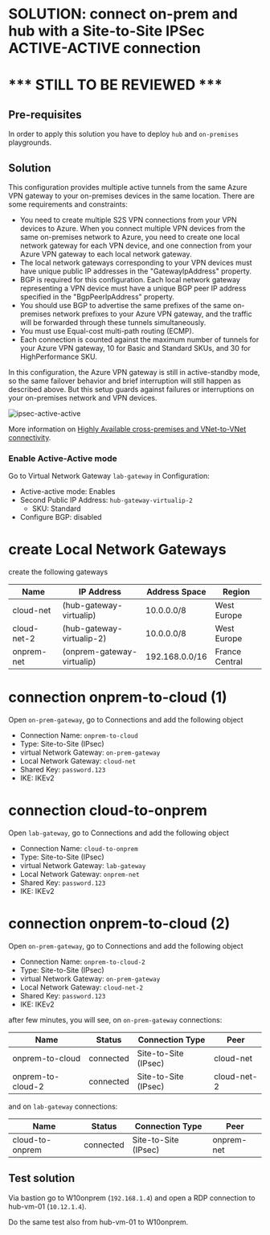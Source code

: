 # SOLUTION: connect on-prem and hub with a Site-to-Site IPSec ACTIVE-ACTIVE connection 

# *** STILL TO BE REVIEWED ***

## Pre-requisites

In order to apply this solution you have to deploy `hub` and `on-premises` playgrounds.

## Solution

This configuration provides multiple active tunnels from the same Azure VPN gateway to your on-premises devices in the same location. There are some requirements and constraints:

* You need to create multiple S2S VPN connections from your VPN devices to Azure. When you connect multiple VPN devices from the same on-premises network to Azure, you need to create one local network gateway for each VPN device, and one connection from your Azure VPN gateway to each local network gateway.
* The local network gateways corresponding to your VPN devices must have unique public IP addresses in the "GatewayIpAddress" property.
* BGP is required for this configuration. Each local network gateway representing a VPN device must have a unique BGP peer IP address specified in the "BgpPeerIpAddress" property.
* You should use BGP to advertise the same prefixes of the same on-premises network prefixes to your Azure VPN gateway, and the traffic will be forwarded through these tunnels simultaneously.
* You must use Equal-cost multi-path routing (ECMP).
* Each connection is counted against the maximum number of tunnels for your Azure VPN gateway, 10 for Basic and Standard SKUs, and 30 for HighPerformance SKU.

In this configuration, the Azure VPN gateway is still in active-standby mode, so the same failover behavior and brief interruption will still happen as described above. But this setup guards against failures or interruptions on your on-premises network and VPN devices.


![ipsec-active-active](/images/ipsec-----)

More information on [Highly Available cross-premises and VNet-to-VNet connectivity](https://docs.microsoft.com/en-us/azure/vpn-gateway/vpn-gateway-highlyavailable#active-active-vpn-gateways).

















### Enable Active-Active mode
Go to Virtual Network Gateway `lab-gateway` in Configuration:
* Active-active mode: Enables
* Second Public IP Address: `hub-gateway-virtualip-2` 
  * SKU: Standard
* Configure BGP: disabled

# create Local Network Gateways
create the following gateways

| Name | IP Address | Address Space | Region |
|---|---|---|---|
|cloud-net | (hub-gateway-virtualip) | 10.0.0.0/8| West Europe |
|cloud-net-2 | (hub-gateway-virtualip-2) | 10.0.0.0/8| West Europe |
|onprem-net| (onprem-gateway-virtualip) | 192.168.0.0/16 | France Central |

# connection onprem-to-cloud (1)
Open `on-prem-gateway`, go to Connections and add the following object
* Connection Name: `onprem-to-cloud`
* Type: Site-to-Site (IPsec)
* virtual Network Gateway:  `on-prem-gateway`
* Local Network Gateway: `cloud-net`
* Shared Key: `password.123`
* IKE: IKEv2


# connection cloud-to-onprem
Open `lab-gateway`, go to Connections and add the following object
* Connection Name: `cloud-to-onprem`
* Type: Site-to-Site (IPsec)
* virtual Network Gateway:  `lab-gateway`
* Local Network Gateway: `onprem-net`
* Shared Key: `password.123`
* IKE: IKEv2

# connection onprem-to-cloud (2)
Open `on-prem-gateway`, go to Connections and add the following object
* Connection Name: `onprem-to-cloud-2`
* Type: Site-to-Site (IPsec)
* virtual Network Gateway:  `on-prem-gateway`
* Local Network Gateway: `cloud-net-2`
* Shared Key: `password.123`
* IKE: IKEv2



after few minutes, you will see, on  `on-prem-gateway` connections:

| Name | Status | Connection Type | Peer |
|---|---|---|---|
|onprem-to-cloud | connected  |Site-to-Site (IPsec)| cloud-net|
|onprem-to-cloud-2 | connected  |Site-to-Site (IPsec)| cloud-net-2|

and on `lab-gateway` connections:

| Name | Status | Connection Type | Peer |
|---|---|---|---|
|cloud-to-onprem | connected  |Site-to-Site (IPsec)| onprem-net |

## Test solution
Via bastion go to W10onprem (`192.168.1.4`) and open a RDP connection to hub-vm-01 (`10.12.1.4`).

Do the same test also from hub-vm-01 to W10onprem.